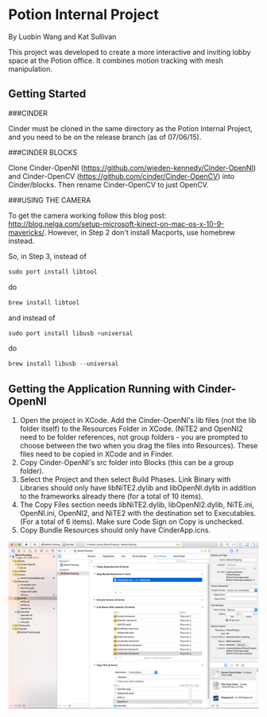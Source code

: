 # Potion Internal Project

By Luobin Wang and Kat Sullivan


This project was developed to create a more interactive and inviting lobby space at the Potion office. It combines motion tracking with mesh manipulation.

## Getting Started

###CINDER

Cinder must be cloned in the same directory as the Potion Internal Project, and you need to be on the release branch (as of 07/06/15). 

###CINDER BLOCKS

Clone Cinder-OpenNI (https://github.com/wieden-kennedy/Cinder-OpenNI) and Cinder-OpenCV (https://github.com/cinder/Cinder-OpenCV) into Cinder/blocks.  Then rename Cinder-OpenCV to just OpenCV.

###USING THE CAMERA

To get the camera working follow this blog post: http://blog.nelga.com/setup-microsoft-kinect-on-mac-os-x-10-9-mavericks/. However, in Step 2 don't install Macports, use homebrew instead.

So, in Step 3, instead of 

~~~powershell
sudo port install libtool
~~~
do

~~~powershell
brew install libtool
~~~
and instead of 

~~~powershell
sudo port install libusb +universal
~~~
do

~~~powershell
brew install libusb --universal
~~~

## Getting the Application Running with Cinder-OpenNI

1. Open the project in XCode. Add the Cinder-OpenNI's lib files (not the lib folder itself) to the Resources Folder in XCode. (NiTE2 and OpenNI2 need to be folder references, not group folders - you are prompted to choose between the two when you drag the files into Resources). These files need to be copied in XCode and in Finder.
2. Copy Cinder-OpenNI's src folder into Blocks (this can be a group folder).
3. Select the Project and then select Build Phases. Link Binary with Libraries should only have libNiTE2.dylib and libOpenNI.dylib in addition to the frameworks already there (for a total of 10 items).
4. The Copy Files section needs libNiTE2.dylib, libOpenNI2.dylib, NiTE.ini, OpenNI.ini, OpenNI2, and NiTE2 with the destination set to Executables. (For a total of 6 items). Make sure Code Sign on Copy is unchecked.
5. Copy Bundle Resources should only have CinderApp.icns.

![photo of xcode setup](images/xcode.png?raw=true)
 